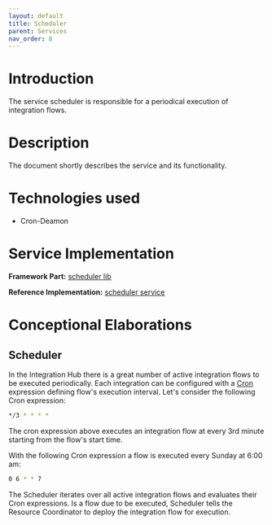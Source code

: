 ```yaml
---
layout: default
title: Scheduler
parent: Services
nav_order: 8
---
```


# Introduction

The service scheduler is responsible for a periodical execution of integration flows.

# Description

The document shortly describes the service and its functionality.

# Technologies used

- Cron-Deamon

# Service Implementation

**Framework Part:** [scheduler lib](https://github.com/openintegrationhub/openintegrationhub/tree/master/lib/scheduler)

**Reference Implementation:** [scheduler service](https://github.com/openintegrationhub/openintegrationhub/tree/master/services/scheduler)

# Conceptional Elaborations

## Scheduler

In the Integration Hub there is a great number of active integration flows
to be executed periodically. Each integration can be configured with a
[Cron](https://en.wikipedia.org/wiki/Cron) expression defining flow's execution
interval. Let's consider the following Cron expression:

````sh
*/3 * * * *
````

The cron expression above executes an integration flow at every 3rd
minute starting from the flow's start time.

With the following Cron expression a flow is executed every Sunday at 6:00 am:

````sh
0 6 * * 7
````

The Scheduler iterates over all active integration flows and evaluates
their Cron expressions. Is a flow due to be executed, Scheduler tells the
Resource Coordinator to deploy the integration flow for execution.
